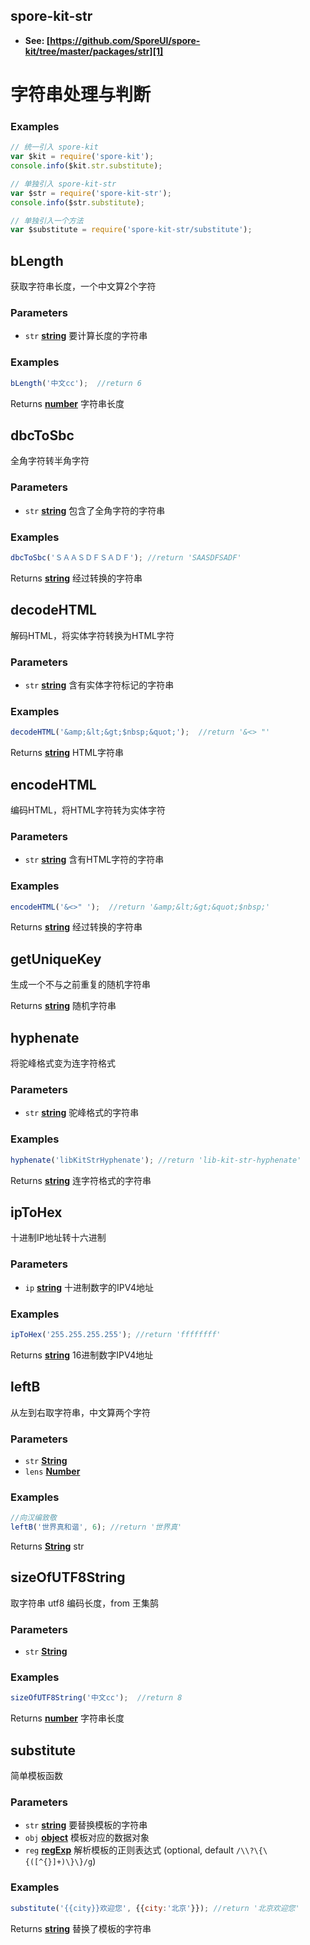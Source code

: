 <!-- Generated by documentation.js. Update this documentation by updating the source code. -->

## spore-kit-str

-   **See: [https://github.com/SporeUI/spore-kit/tree/master/packages/str][1]**

# 字符串处理与判断

### Examples

```javascript
// 统一引入 spore-kit
var $kit = require('spore-kit');
console.info($kit.str.substitute);

// 单独引入 spore-kit-str
var $str = require('spore-kit-str');
console.info($str.substitute);

// 单独引入一个方法
var $substitute = require('spore-kit-str/substitute');
```

## bLength

获取字符串长度，一个中文算2个字符

### Parameters

-   `str` **[string][2]** 要计算长度的字符串

### Examples

```javascript
bLength('中文cc');  //return 6
```

Returns **[number][3]** 字符串长度

## dbcToSbc

全角字符转半角字符

### Parameters

-   `str` **[string][2]** 包含了全角字符的字符串

### Examples

```javascript
dbcToSbc('ＳＡＡＳＤＦＳＡＤＦ');	//return 'SAASDFSADF'
```

Returns **[string][2]** 经过转换的字符串

## decodeHTML

解码HTML，将实体字符转换为HTML字符

### Parameters

-   `str` **[string][2]** 含有实体字符标记的字符串

### Examples

```javascript
decodeHTML('&amp;&lt;&gt;$nbsp;&quot;');  //return '&<> "'
```

Returns **[string][2]** HTML字符串

## encodeHTML

编码HTML，将HTML字符转为实体字符

### Parameters

-   `str` **[string][2]** 含有HTML字符的字符串

### Examples

```javascript
encodeHTML('&<>" ');  //return '&amp;&lt;&gt;&quot;$nbsp;'
```

Returns **[string][2]** 经过转换的字符串

## getUniqueKey

生成一个不与之前重复的随机字符串

Returns **[string][2]** 随机字符串

## hyphenate

将驼峰格式变为连字符格式

### Parameters

-   `str` **[string][2]** 驼峰格式的字符串

### Examples

```javascript
hyphenate('libKitStrHyphenate'); //return 'lib-kit-str-hyphenate'
```

Returns **[string][2]** 连字符格式的字符串

## ipToHex

十进制IP地址转十六进制

### Parameters

-   `ip` **[string][2]** 十进制数字的IPV4地址

### Examples

```javascript
ipToHex('255.255.255.255'); //return 'ffffffff'
```

Returns **[string][2]** 16进制数字IPV4地址

## leftB

从左到右取字符串，中文算两个字符

### Parameters

-   `str` **[String][2]** 
-   `lens` **[Number][3]** 

### Examples

```javascript
//向汉编致敬
leftB('世界真和谐', 6); //return '世界真'
```

Returns **[String][2]** str

## sizeOfUTF8String

取字符串 utf8 编码长度，from 王集鹄

### Parameters

-   `str` **[String][2]** 

### Examples

```javascript
sizeOfUTF8String('中文cc');  //return 8
```

Returns **[number][3]** 字符串长度

## substitute

简单模板函数

### Parameters

-   `str` **[string][2]** 要替换模板的字符串
-   `obj` **[object][4]** 模板对应的数据对象
-   `reg` **[regExp][5]** 解析模板的正则表达式 (optional, default `/\\?\{\{([^{}]+)\}\}/g`)

### Examples

```javascript
substitute('{{city}}欢迎您', {{city:'北京'}}); //return '北京欢迎您'
```

Returns **[string][2]** 替换了模板的字符串

[1]: https://github.com/SporeUI/spore-kit/tree/master/packages/str

[2]: https://developer.mozilla.org/docs/Web/JavaScript/Reference/Global_Objects/String

[3]: https://developer.mozilla.org/docs/Web/JavaScript/Reference/Global_Objects/Number

[4]: https://developer.mozilla.org/docs/Web/JavaScript/Reference/Global_Objects/Object

[5]: https://developer.mozilla.org/docs/Web/JavaScript/Reference/Global_Objects/RegExp

